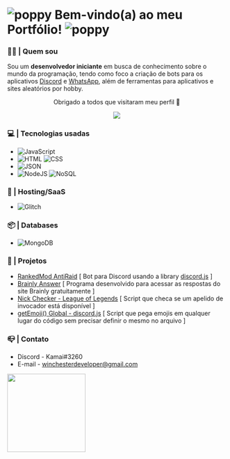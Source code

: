 # ![poppy](https://cdn.glitch.com/d5849b6d-b525-43f0-a87c-280ff619d588%2FWebp.net-resizeimage%20(2).png?v=1627787432690) Bem-vindo(a) ao meu Portfólio! ![poppy](https://cdn.glitch.com/d5849b6d-b525-43f0-a87c-280ff619d588%2FWebp.net-resizeimage%20(2).png?v=1627787432690)
### 👨‍🦰 | Quem sou
Sou um **desenvolvedor iniciante** em busca de conhecimento sobre o mundo da programação, tendo como foco a criação de bots para os aplicativos [Discord](discord.com) e [WhatsApp](https://www.whatsapp.com/), além de ferramentas para aplicativos e sites aleatórios por hobby.

<p align="center"> Obrigado a todos que visitaram meu perfil 🥰 </p>
<p align="center">   <img alingn="center" src="https://profile-counter.glitch.me/WinchesterDev/count.svg" /></p>

### 💻 | Tecnologias usadas
- ![JavaScript](https://camo.githubusercontent.com/bb5a9fb2b3fcc08fd63d8b5f22cbfd691658a5cf95a44c35eb3f3aa78f0f7c7a/68747470733a2f2f696d672e736869656c64732e696f2f62616467652f2d4a6176615363726970742d3965376531353f7374796c653d666c61742d737175617265266c6f676f3d6a617661736372697074)
- ![HTML](https://camo.githubusercontent.com/0c3a16a22ae058cfe38a06dc9ea16404cf006409262f547c9ccfa3ec8b30f71e/68747470733a2f2f696d672e736869656c64732e696f2f62616467652f2d48544d4c352d4533344632363f7374796c653d666c61742d737175617265266c6f676f3d68746d6c35266c6f676f436f6c6f723d7768697465)
![CSS](https://camo.githubusercontent.com/2435c2a64789b8a71c701a1a593b4a6e6869789bfb0626e515dc2a6b6dffa6c5/68747470733a2f2f696d672e736869656c64732e696f2f62616467652f2d435353332d3135373242363f7374796c653d666c61742d737175617265266c6f676f3d63737333)
- ![JSON](https://camo.githubusercontent.com/7daa97d57cd502ae6512bf0c747dfe68e87ba605cdae34342cdf70e6cd0cb3c0/68747470733a2f2f696d672e736869656c64732e696f2f62616467652f2d4a534f4e2d3833383338333f7374796c653d666c61742d737175617265266c6f676f3d6a736f6e)
- ![NodeJS](https://camo.githubusercontent.com/f939bf73ac868c5cca36f0e1b8809ad72bd20eee0ceffa70b41af4e9bcebb4c3/68747470733a2f2f696d672e736869656c64732e696f2f62616467652f2d4e6f64656a732d3033316330333f7374796c653d666c61742d737175617265266c6f676f3d4e6f64652e6a73)
![NoSQL](https://camo.githubusercontent.com/29fc4bb81d4dd27b793216a64710a221270815ae7b5bb3895298626288589dcb/68747470733a2f2f696d672e736869656c64732e696f2f62616467652f2d4e6f53514c2d626c61636b3f7374796c653d666c61742d737175617265)

### 🤖 | Hosting/SaaS
- ![Glitch](https://img.shields.io/badge/glitch-%233333FF.svg?style=for-the-badge&logo=glitch&logoColor=white)

### 📦 | Databases
- ![MongoDB](https://img.shields.io/badge/MongoDB-%234ea94b.svg?style=for-the-badge&logo=mongodb&logoColor=white)

### 📁 | Projetos
- [RankedMod AntiRaid](express.winchesterdev.repl.co) [ Bot para Discord usando a library [discord.js](https://discord.js.org/#/) ]
- [Brainly Answer](https://www.youtube.com/watch?v=DO4QGqHDiFY) [ Programa desenvolvido para acessar as respostas do site Brainly gratuitamente ]
- [Nick Checker - League of Legends](https://github.com/WinchesterDev/nick-checker-lol) [ Script que checa se um apelido de invocador está disponível ]
- [getEmoji() Global - discord.js](https://github.com/WinchesterDev/getEmoji-global) [ Script que pega emojis em qualquer lugar do código sem precisar definir o mesmo no arquivo ]

### 📪 | Contato
- Discord - Kamai#3260
- E-mail - winchesterdeveloper@gmail.com

<div>
  <a href="https://github.com/WinchesterDev">
  <img height="180em"  align="center" src="https://github-readme-stats.vercel.app/api/top-langs/?username=WinchesterDev&&layout=compact&hide=shell&theme=jolly"/>
</div>
